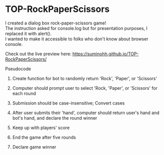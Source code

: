 # TOP-RockPaperScissors

I created a dialog box rock-paper-scissors game! <br/>
The instruction asked for console.log but for presentation purposes, I replaced it with alert(). <br/>
I wanted to make it accessible to folks who don't know about browser console. <br/>

Check out the live preview here: 
https://suminohh.github.io/TOP-RockPaperScissors/

Pseudocode

1. Create function for bot to randomly return 'Rock', 'Paper', or 'Scissors'

2. Computer should prompt user to select 'Rock, 'Paper', or 'Scissors' for each round

3. Submission should be case-insensitive; Convert cases

4. After user submits their 'hand', computer should return user's hand and bot's hand, and declare the round winner

5. Keep up with players' score

6. End the game after five rounds 

7. Declare game winner
